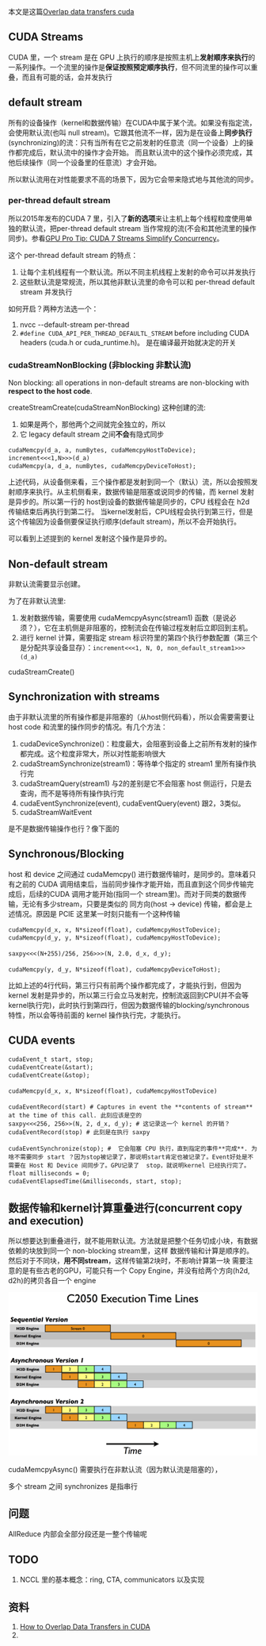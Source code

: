 本文是这篇[Overlap data transfers cuda](https://developer.nvidia.com/blog/how-overlap-data-transfers-cuda-cc/)
## CUDA Streams
CUDA 里，一个 stream 是在 GPU 上执行的顺序是按照主机上**发射顺序来执行**的一系列操作。一个流里的操作是**保证按照预定顺序执行**，但不同流里的操作可以重叠，而且有可能的话，会并发执行

## default stream

所有的设备操作（kernel和数据传输）在CUDA中属于某个流。如果没有指定流，会使用默认流(也叫 null stream)。它跟其他流不一样，因为是在设备上**同步执行**(synchronizing)的流：只有当所有在它之前发射的任意流（同一个设备）上的操作都完成后，默认流中的操作才会开始。
而且默认流中的这个操作必须完成，其他后续操作（同一个设备里的任意流）才会开始。

所以默认流用在对性能要求不高的场景下，因为它会带来隐式地与其他流的同步。

### per-thread default stream

所以2015年发布的CUDA 7 里，引入了**新的选项**来让主机上每个线程粒度使用单独的默认流，把per-thread default stream 当作常规的流(不会和其他流里的操作同步)。参看[GPU Pro Tip: CUDA 7 Streams Simplify Concurrency](https://developer.nvidia.com/blog/parallelforall/gpu-pro-tip-cuda-7-streams-simplify-concurrency/)。

这个 per-thread default stream 的特点：

1. 让每个主机线程有一个默认流。所以不同主机线程上发射的命令可以并发执行
2. 这些默认流是常规流，所以其他非默认流里的命令可以和 per-thread default stream 并发执行

如何开启？两种方法选一个：

1. nvcc --default-stream per-thread
2. `#define CUDA_API_PER_THREAD_DEFAULTL_STREAM` before including CUDA headers (cuda.h or cuda_runtime.h)。 是在编译最开始就决定的开关

### cudaStreamNonBlocking (非blocking 非默认流)

Non blocking: all operations in non-default streams are non-blocking with **respect to the host code**.

createStreamCreate(cudaStreamNonBlocking) 这种创建的流:

1. 如果是两个，那他两个之间就完全独立的，所以
2. 它 legacy default stream 之间**不会**有隐式同步

```
cudaMemcpy(d_a, a, numBytes, cudaMemcpyHostToDevice);
increment<<<1,N>>>(d_a)
cudaMemcpy(a, d_a, numBytes, cudaMemcpyDeviceToHost);
```
上述代码，从设备侧来看，三个操作都是发射到同一个（默认）流，所以会按照发射顺序来执行。从主机侧看来，数据传输是阻塞或说同步的传输，而 kernel 发射是异步的。所以第一行的 host到设备的数据传输是同步的，CPU 线程会在 h2d 传输结束后再执行到第二行。
当kernel发射后，CPU线程会执行到第三行，但是这个传输因为设备侧要保证执行顺序(default stream)，所以不会开始执行。

可以看到上述提到的 kernel 发射这个操作是异步的。

## Non-default stream
非默认流需要显示创建。

为了在非默认流里:

1. 发射数据传输，需要使用 cudaMemcpyAsync(stream1) 函数（是说必须？），它在主机侧是非阻塞的，控制流会在传输过程发射后立即回到主机。
2. 进行 kernel 计算，需要指定 stream 标识符里的第四个执行参数配置（第三个是分配共享设备显存）：`increment<<<1, N, 0, non_default_stream1>>>(d_a)`

cudaStreamCreate()

## Synchronization with streams
由于非默认流里的所有操作都是非阻塞的（从host侧代码看），所以会需要需要让host code 和流里的操作同步的情况。有几个方法：

1. cudaDeviceSynchronize()：粒度最大，会阻塞到设备上之前所有发射的操作都完成。这个粒度非常大，所以对性能影响很大
2. cudaStreamSynchronize(stream1)：等待单个指定的 stream1 里所有操作执行完 
3. cudaStreamQuery(stream1) 与2的差别是它不会阻塞 host 侧运行，只是去查询，而不是等待所有操作执行完 
4. cudaEventSynchronize(event), cudaEventQuery(event) 跟2，3类似。
5. cudaStreamWaitEvent 

是不是数据传输操作也行？像下面的

## Synchronous/Blocking
host 和 device 之间通过 cudaMemcpy() 进行数据传输时，是同步的。意味着只有之前的 CUDA 调用结束后，当前同步操作才能开始，而且直到这个同步传输完成后，后续的CUDA 调用才能开始(指同一个 stream里)。而对于同类的数据传输，无论有多少stream，只要是类似的
同方向(host -> device) 传输，都会是上述情况。原因是 PCIE 这里某一时刻只能有一个这种传输

```
cudaMemcpy(d_x, x, N*sizeof(float), cudaMemcpyHostToDevice);
cudaMemcpy(d_y, y, N*sizeof(float), cudaMemcpyHostToDevice);

saxpy<<<(N+255)/256, 256>>>(N, 2.0, d_x, d_y);

cudaMemcpy(y, d_y, N*sizeof(float), cudaMemcpyDeviceToHost);
```

比如上述的4行代码，第三行只有前两个操作都完成了，才能执行到，但因为kernel 发射是异步的，所以第三行会立马发射完，控制流返回到CPU(并不会等kernel执行完)，此时执行到第四行，但因为数据传输的blocking/synchronous 特性，所以会等待前面的 kernel 操作执行完，才能执行。

## CUDA events
```
cudaEvent_t start, stop;
cudaEventCreate(&start);
cudaEventCreate(&stop);

cudaMemcpy(d_x, x, N*sizeof(float), cudaMemcpyHostToDevice)

cudaEventRecord(start) # Captures in event the **contents of stream** at the time of this call. 此刻应该是空的
saxpy<<<256, 256>>(N, 2, d_x, d_y); # 这记录这一个 kernel 的开销？
cudaEventRecord(stop) # 此刻是在执行 saxpy

cudaEventSynchronize(stop); #  它会阻塞 CPU 执行，直到指定的事件**完成**. 为啥不需要同步 start ？因为stop被记录了，那说明start肯定也被记录了。Event好处是不需要在 Host 和 Device 间同步了。GPU记录了  stop，就说明kernel 已经执行完了。
float milliseconds = 0;
cudaEventElapsedTime(&milliseconds, start, stop);
```
## 数据传输和kernel计算重叠进行(concurrent copy and execution)
所以想要达到重叠进行，就不能用默认流。方法就是把整个任务切成小块，有数据依赖的块放到同一个 non-blocking stream里，这样 数据传输和计算是顺序的。然后对于不同块，**用不同stream**，这样传输第2块时，不影响计算第一块
需要注意的是有些古老的GPU，可能只有一个 Copy Engine，并没有给两个方向(h2d, d2h)的拷贝各自一个 engine

![](./imgs/C2050-execution-timeline-overlap-data-transfer.png)

cudaMemcpyAsync() 需要执行在非默认流（因为默认流是阻塞的），

多个 stream 之间 synchronizes 是指串行

## 问题
AllReduce 内部会全部分段还是一整个传输呢

## TODO
1. NCCL 里的基本概念：ring, CTA, communicators 以及实现

## 资料
1. [How to Overlap Data Transfers in CUDA](https://developer.nvidia.com/blog/how-overlap-data-transfers-cuda-cc/)
2. 
